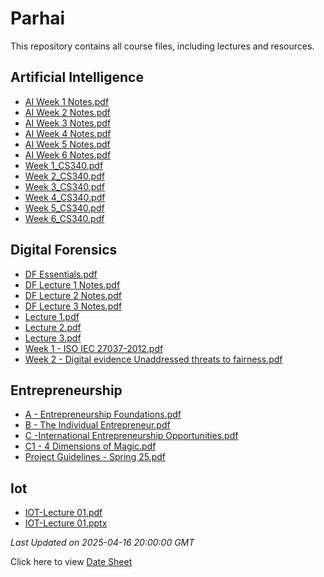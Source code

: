 # Parhai

This repository contains all course files, including lectures and resources.

## Artificial Intelligence

- [AI Week 1 Notes.pdf](./Artificial%20Intelligence/AI%20Week%201%20Notes.pdf)
- [AI Week 2 Notes.pdf](./Artificial%20Intelligence/AI%20Week%202%20Notes.pdf)
- [AI Week 3 Notes.pdf](./Artificial%20Intelligence/AI%20Week%203%20Notes.pdf)
- [AI Week 4 Notes.pdf](./Artificial%20Intelligence/AI%20Week%204%20Notes.pdf)
- [AI Week 5 Notes.pdf](./Artificial%20Intelligence/AI%20Week%205%20Notes.pdf)
- [AI Week 6 Notes.pdf](./Artificial%20Intelligence/AI%20Week%206%20Notes.pdf)
- [Week 1_CS340.pdf](./Artificial%20Intelligence/Week%201_CS340.pdf)
- [Week 2_CS340.pdf](./Artificial%20Intelligence/Week%202_CS340.pdf)
- [Week 3_CS340.pdf](./Artificial%20Intelligence/Week%203_CS340.pdf)
- [Week 4_CS340.pdf](./Artificial%20Intelligence/Week%204_CS340.pdf)
- [Week 5_CS340.pdf](./Artificial%20Intelligence/Week%205_CS340.pdf)
- [Week 6_CS340.pdf](./Artificial%20Intelligence/Week%206_CS340.pdf)

## Digital Forensics

- [DF Essentials.pdf](./Digital%20Forensics/DF%20Essentials.pdf)
- [DF Lecture 1 Notes.pdf](./Digital%20Forensics/DF%20Lecture%201%20Notes.pdf)
- [DF Lecture 2 Notes.pdf](./Digital%20Forensics/DF%20Lecture%202%20Notes.pdf)
- [DF Lecture 3 Notes.pdf](./Digital%20Forensics/DF%20Lecture%203%20Notes.pdf)
- [Lecture 1.pdf](./Digital%20Forensics/Lecture%201.pdf)
- [Lecture 2.pdf](./Digital%20Forensics/Lecture%202.pdf)
- [Lecture 3.pdf](./Digital%20Forensics/Lecture%203.pdf)
- [Week 1 - ISO IEC 27037-2012.pdf](./Digital%20Forensics/Week%201%20-%20ISO%20IEC%2027037-2012.pdf)
- [Week 2 - Digital evidence Unaddressed threats to fairness.pdf](./Digital%20Forensics/Week%202%20-%20Digital%20evidence%20Unaddressed%20threats%20to%20fairness.pdf)

## Entrepreneurship

- [A - Entrepreneurship Foundations.pdf](./Entrepreneurship/A%20-%20Entrepreneurship%20Foundations.pdf)
- [B - The Individual Entrepreneur.pdf](./Entrepreneurship/B%20-%20The%20Individual%20Entrepreneur.pdf)
- [C -International Entrepreneurship Opportunities.pdf](./Entrepreneurship/C%20-International%20Entrepreneurship%20Opportunities.pdf)
- [C1 - 4 Dimensions of Magic.pdf](./Entrepreneurship/C1%20-%204%20Dimensions%20of%20Magic.pdf)
- [Project Guidelines - Spring 25.pdf](./Entrepreneurship/Project%20Guidelines%20-%20Spring%2025.pdf)

## Iot

- [IOT-Lecture 01.pdf](./IOT/IOT-Lecture%2001.pdf)
- [IOT-Lecture 01.pptx](./IOT/IOT-Lecture%2001.pptx)

_Last Updated on 2025-04-16 20:00:00 GMT_


Click here to view [Date Sheet](Date-Sheet.jpg)

